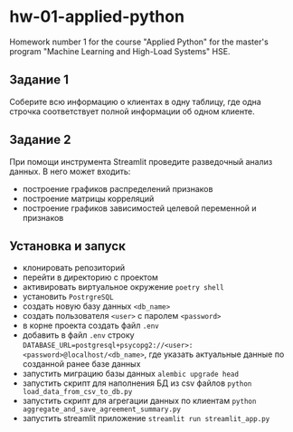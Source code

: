 # hw-01-applied-python

Homework number 1 for the course "Applied Python" for the master's program "Machine Learning and High-Load Systems" HSE.

## Задание 1

Соберите всю информацию о клиентах в одну таблицу, где одна строчка соответствует полной информации об одном клиенте.

## Задание 2

При помощи инструмента Streamlit проведите разведочный анализ данных. В него может входить:

- построение графиков распределений признаков
- построение матрицы корреляций
- построение графиков зависимостей целевой переменной и признаков

## Установка и запуск

- клонировать репозиторий
- перейти в директорию с проектом
- активировать виртуальное окружение `poetry shell`
- установить `PostrgreSQL`
- создать новую базу данных `<db_name>`
- создать пользователя `<user>` с паролем `<password>`
- в корне проекта создать файл `.env`
- добавить в файл `.env` строку `DATABASE_URL=postgresql+psycopg2://<user>:<password>@localhost/<db_name>`, где указать актуальные данные по созданной ранее базе данных
- запустить миграцию базы данных `alembic upgrade head`
- запустить скрипт для наполнения БД из csv файлов `python load_data_from_csv_to_db.py`
- запустить скрипт для агрегации данных по клиентам `python aggregate_and_save_agreement_summary.py`
- запустить streamlit приложение `streamlit run streamlit_app.py`

